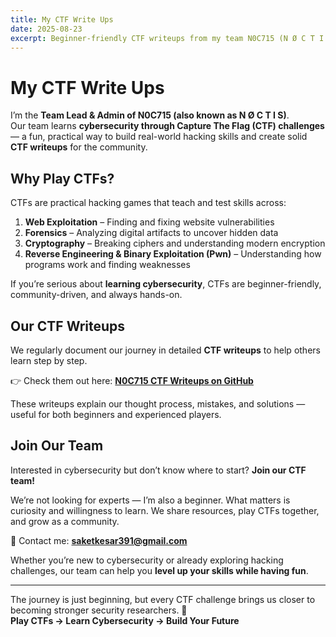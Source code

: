 ```yaml
---
title: My CTF Write Ups
date: 2025-08-23
excerpt: Beginner-friendly CTF writeups from my team N0C715 (N Ø C T I S). Learn cybersecurity the fun way with hands-on hacking challenges and join us on our journey.
---
```


# My CTF Write Ups

I’m the **Team Lead & Admin of N0C715 (also known as N Ø C T I S)**.  
Our team learns **cybersecurity through Capture The Flag (CTF) challenges** — a fun, practical way to build real-world hacking skills and create solid **CTF writeups** for the community.

## Why Play CTFs?

CTFs are practical hacking games that teach and test skills across:

1. **Web Exploitation** – Finding and fixing website vulnerabilities  
2. **Forensics** – Analyzing digital artifacts to uncover hidden data  
3. **Cryptography** – Breaking ciphers and understanding modern encryption  
4. **Reverse Engineering & Binary Exploitation (Pwn)** – Understanding how programs work and finding weaknesses  

If you’re serious about **learning cybersecurity**, CTFs are beginner-friendly, community-driven, and always hands-on.

## Our CTF Writeups

We regularly document our journey in detailed **CTF writeups** to help others learn step by step.  

👉 Check them out here: **[N0C715 CTF Writeups on GitHub](https://github.com/NOCTIS-ctf/CTF-Writeups)**

These writeups explain our thought process, mistakes, and solutions — useful for both beginners and experienced players.

## Join Our Team

Interested in cybersecurity but don’t know where to start? **Join our CTF team!**  

We’re not looking for experts — I’m also a beginner. What matters is curiosity and willingness to learn. We share resources, play CTFs together, and grow as a community.  

📧 Contact me: **[saketkesar391@gmail.com](mailto:saketkesar391@gmail.com)**

Whether you’re new to cybersecurity or already exploring hacking challenges, our team can help you **level up your skills while having fun**.

---

The journey is just beginning, but every CTF challenge brings us closer to becoming stronger security researchers. 🚀  
**Play CTFs → Learn Cybersecurity → Build Your Future**

